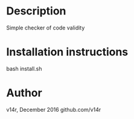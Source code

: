 # Description

Simple checker of code validity

# Installation instructions

bash install.sh

# Author

v14r, December 2016
github.com/v14r
